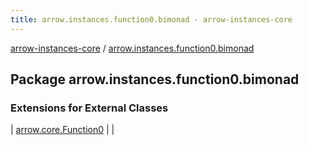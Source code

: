 ```yaml
---
title: arrow.instances.function0.bimonad - arrow-instances-core
---
```


[arrow-instances-core](../index.html) / [arrow.instances.function0.bimonad](./index.html)

## Package arrow.instances.function0.bimonad

### Extensions for External Classes

| [arrow.core.Function0](arrow.core.-function0/index.html) |  |

